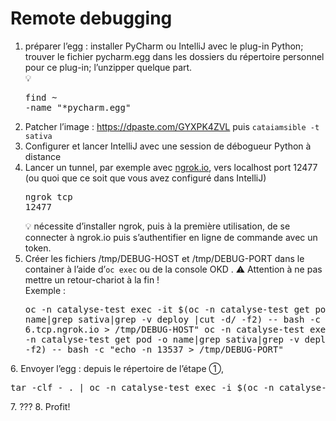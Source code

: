# Remote debugging

1. préparer l’egg : installer PyCharm ou IntelliJ avec le plug-in Python; trouver le fichier pycharm.egg dans les dossiers du répertoire personnel pour ce plug-in; l’unzipper quelque part. <br>💡 <pre>find ~ -name "*pycharm.egg"</pre>
2. Patcher l’image : https://dpaste.com/GYXPK4ZVL puis `cataiamsible -t sativa`
3. Configurer et lancer IntelliJ avec une session de débogueur Python à distance
4. Lancer un tunnel, par exemple avec [ngrok.io](https://ngrok.io), vers localhost port 12477 (ou quoi que ce soit que vous avez configuré dans IntelliJ)<pre>ngrok tcp 12477</pre>💡 nécessite d’installer ngrok, puis à la première utilisation, de se connecter à ngrok.io puis s’authentifier en ligne de commande avec un token.
5. Créer les fichiers /tmp/DEBUG-HOST et /tmp/DEBUG-PORT dans le container à l’aide d’`oc exec` ou de la console OKD . ⚠ Attention à ne pas mettre un retour-chariot à la fin !<br>Exemple : <pre>oc -n catalyse-test exec -it $(oc -n catalyse-test get pod -o name|grep sativa|grep -v deploy |cut -d/ -f2) -- bash -c "echo -n 6.tcp.ngrok.io > /tmp/DEBUG-HOST"
oc -n catalyse-test exec -it $(oc -n catalyse-test get pod -o name|grep sativa|grep -v deploy |cut -d/ -f2) -- bash -c "echo -n 13537 > /tmp/DEBUG-PORT"
</pre>
6. Envoyer l’egg : depuis le répertoire de l’étape ①,<pre>tar -clf - . | oc -n catalyse-test exec -i $(oc -n catalyse-test get pod -o name|grep sativa|grep -v deploy |cut -d/ -f2) -- bash -c 'cd /opt/satosa/etc; tar -xpvf -'</pre>
7.  ???
8. Profit!
